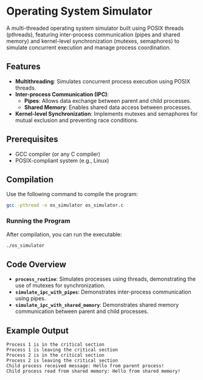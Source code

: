 # Operating System Simulator
A multi-threaded operating system simulator built using POSIX threads (pthreads), featuring inter-process communication (pipes and shared memory) and kernel-level synchronization (mutexes, semaphores) to simulate concurrent execution and manage process coordination.

## Features

- **Multithreading**: Simulates concurrent process execution using POSIX threads.
- **Inter-process Communication (IPC)**: 
  - **Pipes**: Allows data exchange between parent and child processes.
  - **Shared Memory**: Enables shared data access between processes.
- **Kernel-level Synchronization**: Implements mutexes and semaphores for mutual exclusion and preventing race conditions.

## Prerequisites

- GCC compiler (or any C compiler)
- POSIX-compliant system (e.g., Linux)

## Compilation

Use the following command to compile the program:

```bash
gcc -pthread -o os_simulator os_simulator.c
```

### Running the Program

After compilation, you can run the executable:

```bash
./os_simulator
```

## Code Overview

- **`process_routine`**: Simulates processes using threads, demonstrating the use of mutexes for synchronization.
- **`simulate_ipc_with_pipes`**: Demonstrates inter-process communication using pipes.
- **`simulate_ipc_with_shared_memory`**: Demonstrates shared memory communication between parent and child processes.

## Example Output

```
Process 1 is in the critical section
Process 1 is leaving the critical section
Process 2 is in the critical section
Process 2 is leaving the critical section
Child process received message: Hello from parent process!
Child process read from shared memory: Hello from shared memory!
```
